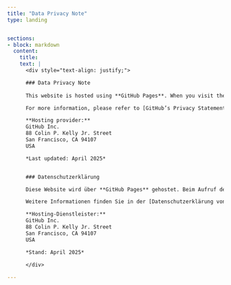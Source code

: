 ```yaml
---
title: "Data Privacy Note"
type: landing


sections:
- block: markdown
  content:
    title: 
    text: |
      <div style="text-align: justify;">

      ### Data Privacy Note 
      
      This website is hosted using **GitHub Pages**. When you visit the site, the hosting provider **GitHub** automatically stores technical data such as your IP address, browser type, date and time of access, and other metadata.

      For more information, please refer to [GitHub’s Privacy Statement](https://docs.github.com/en/site-policy/privacy-policies/github-privacy-statement).

      **Hosting provider:**  
      GitHub Inc.  
      88 Colin P. Kelly Jr. Street  
      San Francisco, CA 94107  
      USA

      *Last updated: April 2025*


      ### Datenschutzerklärung

      Diese Website wird über **GitHub Pages** gehostet. Beim Aufruf der Seite speichert der Hosting-Dienstleister **GitHub** automatisiert Informationen wie beispielsweise die IP-Adresse, Browsertyp, Datum und Uhrzeit des Zugriffs sowie weitere technische Daten.

      Weitere Informationen finden Sie in der [Datenschutzerklärung von GitHub](https://docs.github.com/en/site-policy/privacy-policies/github-privacy-statement).

      **Hosting-Dienstleister:**  
      GitHub Inc.  
      88 Colin P. Kelly Jr. Street  
      San Francisco, CA 94107  
      USA

      *Stand: April 2025*

      </div>
      
---
```


